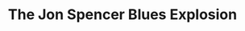 ---
title: "The Jon Spencer Blues Explosion"
summary: "New York City rock band formed in 1991 and active until 2016. The group consisted of Judah Bauer , Russell Simins , and Jon Spencer . Although largely rooted in Rock & Roll, they drew influences from punk, blues, garage, rockabilly, soul, noise rock, R&B, and hip hop."
slug: "the-jon-spencer-blues-explosion"
image: "the-jon-spencer-blues-explosion.jpg"
apple_music_artist_url: "https://music.apple.com/gb/artist/the-jon-spencer-blues-explosion/2988536"
wikipedia_url: "none"
---